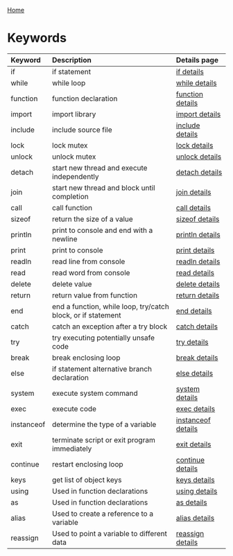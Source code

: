 [Home](https://github.com/puckowski/concert7)

# Keywords

| Keyword   | Description                                                 | Details page                                       |
|:----------|:------------------------------------------------------------|:---------------------------------------------------|
|if         |if statement                                                 |[if details](keywords/keyword_if.md)                |
|while      |while loop                                                   |[while details](keywords/keyword_while.md)          |
|function   |function declaration                                         |[function details](keywords/keyword_function.md)    |
|import     |import library                                               |[import details](keywords/keyword_import.md)        |
|include    |include source file                                          |[include details](keywords/keyword_include.md)      |
|lock       |lock mutex                                                   |[lock details](keywords/keyword_lock.md)            |
|unlock     |unlock mutex                                                 |[unlock details](keywords/keyword_unlock.md)        |
|detach     |start new thread and execute independently                   |[detach details](keywords/keyword_detach.md)        |
|join       |start new thread and block until completion                  |[join details](keywords/keyword_join.md)            |
|call       |call function                                                |[call details](keywords/keyword_call.md)            |
|sizeof     |return the size of a value                                   |[sizeof details](keywords/keyword_sizeof.md)        |
|println    |print to console and end with a newline                      |[println details](keywords/keyword_println.md)      |
|print      |print to console                                             |[print details](keywords/keyword_print.md)          |
|readln     |read line from console                                       |[readln details](keywords/keyword_readln.md)        |
|read       |read word from console                                       |[read details](keywords/keyword_read.md)            |
|delete     |delete value                                                 |[delete details](keywords/keyword_delete.md)        |
|return     |return value from function                                   |[return details](keywords/keyword_return.md)        |
|end        |end a function, while loop, try/catch block, or if statement |[end details](keywords/keyword_end.md)              |
|catch      |catch an exception after a try block                         |[catch details](keywords/keyword_catch.md)          |
|try        |try executing potentially unsafe code                        |[try details](keywords/keyword_try.md)              |
|break      |break enclosing loop                                         |[break details](keywords/keyword_break.md)          |
|else       |if statement alternative branch declaration                  |[else details](keywords/keyword_else.md)            |
|system     |execute system command                                       |[system details](keywords/keyword_system.md)        |
|exec       |execute code                                                 |[exec details](keywords/keyword_exec.md)            |
|instanceof |determine the type of a variable                             |[instanceof details](keywords/keyword_instanceof.md)|
|exit       |terminate script or exit program immediately                 |[exit details](keywords/keyword_exit.md)            |
|continue   |restart enclosing loop                                       |[continue details](keywords/keyword_continue.md)    |
|keys       |get list of object keys                                      |[keys details](keywords/keyword_keys.md)            |
|using   |Used in function declarations                                         |[using details](keywords/keyword_function.md)    |
|as   |Used in function declarations                                         |[as details](keywords/keyword_function.md)    |
|alias   |Used to create a reference to a variable                                         |[alias details](keywords/keyword_alias.md)    |
|reassign   |Used to point a variable to different data                                         |[reassign details](keywords/keyword_reassign.md)    |